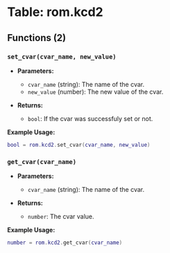 # Table: rom.kcd2

## Functions (2)

### `set_cvar(cvar_name, new_value)`

- **Parameters:**
  - `cvar_name` (string): The name of the cvar.
  - `new_value` (number): The new value of the cvar.

- **Returns:**
  - `bool`: If the cvar was successfuly set or not.

**Example Usage:**
```lua
bool = rom.kcd2.set_cvar(cvar_name, new_value)
```

### `get_cvar(cvar_name)`

- **Parameters:**
  - `cvar_name` (string): The name of the cvar.

- **Returns:**
  - `number`: The cvar value.

**Example Usage:**
```lua
number = rom.kcd2.get_cvar(cvar_name)
```



